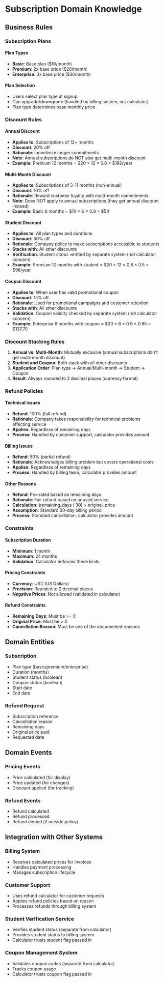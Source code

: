 # Subscription Domain Knowledge

## Business Rules

### Subscription Plans

#### Plan Types
- **Basic**: Base plan ($10/month)
- **Premium**: 2x base price ($20/month)
- **Enterprise**: 3x base price ($30/month)

#### Plan Selection
- Users select plan type at signup
- Can upgrade/downgrade (handled by billing system, not calculator)
- Plan type determines base monthly price

### Discount Rules

#### Annual Discount
- **Applies to**: Subscriptions of 12+ months
- **Discount**: 20% off
- **Rationale**: Incentivize longer commitments
- **Note**: Annual subscriptions do NOT also get multi-month discount
- **Example**: Premium 12 months = $20 × 12 × 0.8 = $192/year

#### Multi-Month Discount
- **Applies to**: Subscriptions of 3-11 months (non-annual)
- **Discount**: 10% off
- **Rationale**: Reward customer loyalty with multi-month commitments
- **Note**: Does NOT apply to annual subscriptions (they get annual discount instead)
- **Example**: Basic 6 months = $10 × 6 × 0.9 = $54

#### Student Discount
- **Applies to**: All plan types and durations
- **Discount**: 50% off
- **Rationale**: Company policy to make subscriptions accessible to students
- **Stacks with**: All other discounts
- **Verification**: Student status verified by separate system (not calculator concern)
- **Example**: Premium 12 months with student = $20 × 12 × 0.8 × 0.5 = $96/year

#### Coupon Discount
- **Applies to**: When user has valid promotional coupon
- **Discount**: 15% off
- **Rationale**: Used for promotional campaigns and customer retention
- **Stacks with**: All other discounts
- **Validation**: Coupon validity checked by separate system (not calculator concern)
- **Example**: Enterprise 6 months with coupon = $30 × 6 × 0.9 × 0.85 = $137.70

### Discount Stacking Rules

1. **Annual vs. Multi-Month**: Mutually exclusive (annual subscriptions don't get multi-month discount)
2. **Student and Coupon**: Both stack with all other discounts
3. **Application Order**: Plan type → Annual/Multi-month → Student → Coupon
4. **Result**: Always rounded to 2 decimal places (currency format)

### Refund Policies

#### Technical Issues
- **Refund**: 100% (full refund)
- **Rationale**: Company takes responsibility for technical problems affecting service
- **Applies**: Regardless of remaining days
- **Process**: Handled by customer support, calculator provides amount

#### Billing Issues
- **Refund**: 50% (partial refund)
- **Rationale**: Acknowledges billing problem but covers operational costs
- **Applies**: Regardless of remaining days
- **Process**: Handled by billing team, calculator provides amount

#### Other Reasons
- **Refund**: Pro-rated based on remaining days
- **Rationale**: Fair refund based on unused service
- **Calculation**: (remaining_days / 30) × original_price
- **Assumption**: Standard 30-day billing period
- **Process**: Standard cancellation, calculator provides amount

### Constraints

#### Subscription Duration
- **Minimum**: 1 month
- **Maximum**: 24 months
- **Validation**: Calculator enforces these limits

#### Pricing Constraints
- **Currency**: USD (US Dollars)
- **Precision**: Rounded to 2 decimal places
- **Negative Prices**: Not allowed (validated in calculator)

#### Refund Constraints
- **Remaining Days**: Must be >= 0
- **Original Price**: Must be > 0
- **Cancellation Reason**: Must be one of the documented reasons

## Domain Entities

### Subscription
- Plan type (basic/premium/enterprise)
- Duration (months)
- Student status (boolean)
- Coupon status (boolean)
- Start date
- End date

### Refund Request
- Subscription reference
- Cancellation reason
- Remaining days
- Original price paid
- Requested date

## Domain Events

### Pricing Events
- Price calculated (for display)
- Price updated (for changes)
- Discount applied (for tracking)

### Refund Events
- Refund calculated
- Refund processed
- Refund denied (if outside policy)

## Integration with Other Systems

### Billing System
- Receives calculated prices for invoices
- Handles payment processing
- Manages subscription lifecycle

### Customer Support
- Uses refund calculator for customer requests
- Applies refund policies based on reason
- Processes refunds through billing system

### Student Verification Service
- Verifies student status (separate from calculator)
- Provides student status to billing system
- Calculator trusts student flag passed in

### Coupon Management System
- Validates coupon codes (separate from calculator)
- Tracks coupon usage
- Calculator trusts coupon flag passed in

